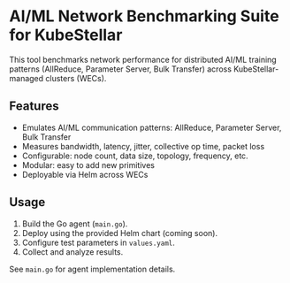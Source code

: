 # AI/ML Network Benchmarking Suite for KubeStellar

This tool benchmarks network performance for distributed AI/ML training patterns (AllReduce, Parameter Server, Bulk Transfer) across KubeStellar-managed clusters (WECs).

## Features
- Emulates AI/ML communication patterns: AllReduce, Parameter Server, Bulk Transfer
- Measures bandwidth, latency, jitter, collective op time, packet loss
- Configurable: node count, data size, topology, frequency, etc.
- Modular: easy to add new primitives
- Deployable via Helm across WECs

## Usage
1. Build the Go agent (`main.go`).
2. Deploy using the provided Helm chart (coming soon).
3. Configure test parameters in `values.yaml`.
4. Collect and analyze results.

See `main.go` for agent implementation details.
